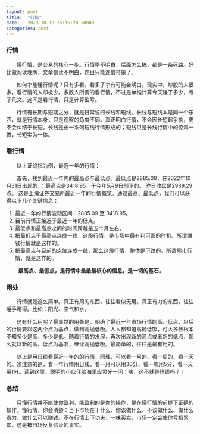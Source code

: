 ```yaml
---
layout: post
title:  "行情"
date:   2023-10-18 15:15:28 +0800
categories: post
---
```


###  行情

&#8195;&#8195;懂行情，是交易的核心一步。行情整不明白，后面怎么搞，都是一条死路。好比做阅读理解，文章都读不明白，题目只能连懵带蒙了。

&#8195;&#8195;如何才能懂行情呢？只有多看。看多了才有可能会明白。现实中，炒股的人很多，看行情的人却极少。多数人所谓的看行情，不过是单纯计算今天赚了多少，亏了几文。这不是看行情，只是计算盈亏。

&#8195;&#8195;行情有长期与短期之分，就是日常说的长线和短线。长线与短线本是同一个东西，就是行情本身，只是观察的角度不同。真正明白行情，不会因长短起争执，更不会纠结于长短。长线是由一系列短线行情形成的；短线只是长线行情中的惊鸿一瞥，长短实为一体。

### 看行情

&#8195;&#8195;以上证综指为例，最近一年的行情：

&#8195;&#8195;首先，找到最近一年内的最高点与最低点。最低点是2885.09，在2022年10月31日出现的，；最高点是3418.95，于今年5月9日创下的。 昨日收盘是2939.29点。 这是上海证券交易所最近一年的行情概览。通过最高、最低点，我们可以获得以下几个关键信息：
1. 最近一年的行情波动区间：2885.09 至 3418.95。
2. 目前行情正接近于最近一年的低点。
3. 最低点和最高点之间的时间跨越是五个月左右。
4. 把最低点于最高点连成一线，这段行情，是市场中最有利可图的时机。所谓赚钱行情就是这样的。
5. 把最高点与目前的点位连成一线，那么这段行情，整体是下跌的。所谓熊市行情，就是这样的。

&#8195;&#8195; **最高点、最低点，是行情中最最最核心的信息，是一切的基石。**

### 用处

&#8195;&#8195;行情就是这么简单。真正有用的东西，往往看似无用。真正有力的东西，往往唾手可得。比如：阳光、空气和水。

&#8195;&#8195;这有什么用呢？最显然的用处是，明确了最近一年市场行情的高、低点，以后的行情要以这两个点为基点，做到高抛低吸。人人都知道高抛低吸，可大多数根本不知多少是高，多少是低。随着行情的发展，再次出现新的高点或者新的低点，那么就以新的高、低点为基准，继续高抛低吸。最简单的，往往是最有用的。

&#8195;&#8195;以上是用日线看最近一年的的行情，同理，可以看一月的、看一周的、看一天的。须注意的是，看一年行情用日线，看一月可以用30分、看一周用5分，看一天用1分。读到这里，聪明的小伙伴脑海里应灵光一闪：咦，这不就是短线吗？！


### 总结

&#8195;&#8195;只懂行情并不能使你盈利，能盈利的是你的操作，是在懂行情的前提下正确的操作。懂行情，你会清楚：当下市场在干什么、你该做什么、不该做什么、做什么省力、做什么可以赚钱。不在行情上下功夫，一味买卖，市场一定会使你亏损累累，这是被市场反复验证的事实。
